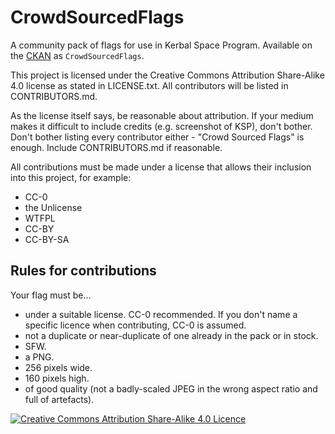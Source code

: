 # CrowdSourcedFlags
A community pack of flags for use in Kerbal Space Program. Available on the [CKAN](https://github.com/KSP-CKAN/CKAN) as `CrowdSourcedFlags`.

This project is licensed under the Creative Commons Attribution Share-Alike 4.0 license as stated in LICENSE.txt.
All contributors will be listed in CONTRIBUTORS.md.

As the license itself says, be reasonable about attribution. If your medium makes it difficult to include credits (e.g. screenshot of KSP), don't bother. Don't bother listing every contributor either - "Crowd Sourced Flags" is enough. Include CONTRIBUTORS.md if reasonable.

All contributions must be made under a license that allows their inclusion into this project, for example:

- CC-0
- the Unlicense
- WTFPL
- CC-BY
- CC-BY-SA

Rules for contributions
-


Your flag must be...

- under a suitable license. CC-0 recommended. If you don't name a specific licence when contributing, CC-0 is assumed.
- not a duplicate or near-duplicate of one already in the pack or in stock.
- SFW.
- a PNG.
- 256 pixels wide.
- 160 pixels high.
- of good quality (not a badly-scaled JPEG in the wrong aspect ratio and full of artefacts).

[![Creative Commons Attribution Share-Alike 4.0 Licence](https://i.creativecommons.org/l/by-sa/4.0/88x31.png)](http://creativecommons.org/licenses/by-sa/4.0/)
